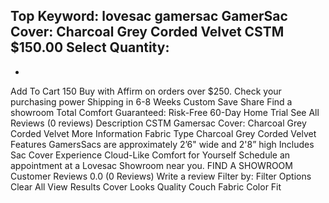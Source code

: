 Top Keyword: lovesac gamersac
GamerSac Cover: Charcoal Grey Corded Velvet CSTM
$150.00
Select Quantity:
-
+
Add To Cart
150
Buy with
Affirm
on orders over $250.
Check your purchasing power
Shipping in 6-8 Weeks
Custom
Save
Share
Find a showroom
Total Comfort Guaranteed:
Risk-Free 60-Day Home Trial
See All Reviews
(0 reviews)
Description
CSTM Gamersac Cover: Charcoal Grey Corded Velvet
More Information
Fabric Type
Charcoal Grey Corded Velvet
Features
GamersSacs are approximately 2’6" wide and 2'8” high
Includes
Sac Cover
Experience Cloud-Like Comfort for Yourself
Schedule an appointment at a Lovesac Showroom near you.
FIND A SHOWROOM
Customer Reviews
0.0
(0 Reviews)
Write a review
Filter by:
Filter Options
Clear All
View Results
Cover
Looks
Quality
Couch
Fabric
Color
Fit